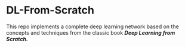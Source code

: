 # DL-From-Scratch
This repo implements a complete deep learning network based on the concepts and techniques from the classic book ***Deep Learning from Scratch.***
